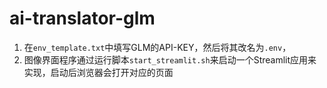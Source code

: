 # ai-translator-glm

1. 在`env_template.txt`中填写GLM的API-KEY，然后将其改名为`.env`，
2. 图像界面程序通过运行脚本`start_streamlit.sh`来启动一个Streamlit应用来实现，启动后浏览器会打开对应的页面